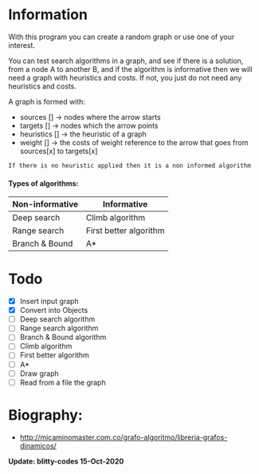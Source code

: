 # Information
With this program you can create a random graph or
use one of your interest.

You can test search algorithms in a graph, and see if
there is a solution, from a node A to another B, and
if the algorithm is informative then we will need a
graph with heuristics and costs. If not, you just
do not need any heuristics and costs.

A graph is formed with:
  - sources [] -> nodes where the arrow starts
  - targets [] -> nodes which the arrow points
  - heuristics [] -> the heuristic of a graph
  - weight [] -> the costs of weight reference to
      the arrow that goes from sources[x] to targets[x]

`If there is no heuristic applied then it is a non informed algorithm`

#### Types of algorithms:

| Non-informative | Informative |
|---|---|
| Deep search | Climb algorithm |
| Range search | First better algorithm |
| Branch & Bound | A* |

# Todo
- [x] Insert input graph
- [x] Convert into Objects
- [ ] Deep search algorithm
- [ ] Range search algorithm
- [ ] Branch & Bound algorithm
- [ ] Climb algorithm
- [ ] First better algorithm
- [ ] A*
- [ ] Draw graph
- [ ] Read from a file the graph

# Biography:
  - http://micaminomaster.com.co/grafo-algoritmo/libreria-grafos-dinamicos/

**Update: blitty-codes 15-Oct-2020**
